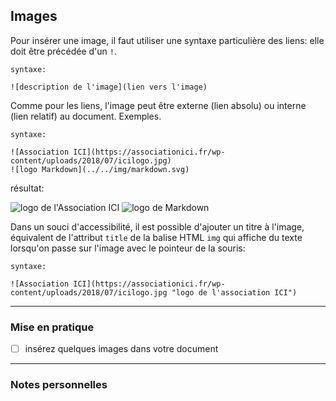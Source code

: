 ## Images

Pour insérer une image, il faut utiliser une syntaxe particulière des liens: elle doit être précédée d'un `!`.

    syntaxe:

    ![description de l'image](lien vers l'image)

Comme pour les liens, l'image peut être externe (lien absolu) ou interne (lien relatif) au document. Exemples.


    syntaxe:

    ![Association ICI](https://associationici.fr/wp-content/uploads/2018/07/icilogo.jpg)
    ![logo Markdown](../../img/markdown.svg)

résultat:

![logo de l'Association ICI](https://associationici.fr/wp-content/uploads/2018/07/icilogo.jpg)
![logo de Markdown](../../img/markdown.svg)

Dans un souci d'accessibilité, il est possible d'ajouter un titre à l'image, équivalent de l'attribut `title` de la balise HTML `img` qui affiche du texte lorsqu'on passe sur l'image avec le pointeur de la souris:

    syntaxe:

    ![Association ICI](https://associationici.fr/wp-content/uploads/2018/07/icilogo.jpg "logo de l'association ICI")


---

### Mise en pratique

-[ ] insérez quelques images dans votre document

---

### Notes personnelles
